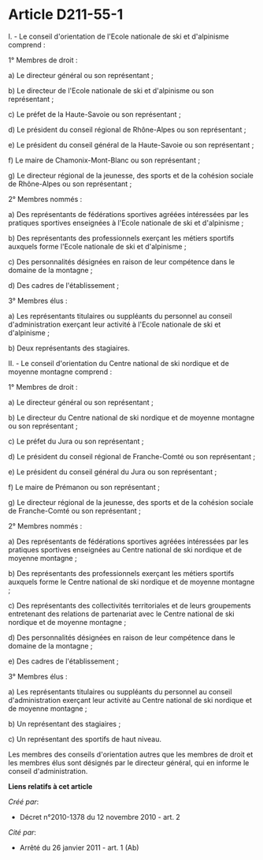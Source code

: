 # Article D211-55-1

I. - Le conseil d'orientation de l'Ecole nationale de ski et d'alpinisme comprend : 

1° Membres de droit : 

a) Le directeur général ou son représentant ; 

b) Le directeur de l'Ecole nationale de ski et d'alpinisme ou son représentant ; 

c) Le préfet de la Haute-Savoie ou son représentant ; 

d) Le président du conseil régional de Rhône-Alpes ou son représentant ; 

e) Le président du conseil général de la Haute-Savoie ou son représentant ; 

f) Le maire de Chamonix-Mont-Blanc ou son représentant ; 

g) Le directeur régional de la jeunesse, des sports et de la cohésion sociale de Rhône-Alpes ou son représentant ; 

2° Membres nommés : 

a) Des représentants de fédérations sportives agréées intéressées par les pratiques sportives enseignées à l'Ecole nationale
de ski et d'alpinisme ; 

b) Des représentants des professionnels exerçant les métiers sportifs auxquels forme l'Ecole nationale de ski et
d'alpinisme ; 

c) Des personnalités désignées en raison de leur compétence dans le domaine de la montagne ; 

d) Des cadres de l'établissement ; 

3° Membres élus : 

a) Les représentants titulaires ou suppléants du personnel au conseil d'administration exerçant leur activité à l'Ecole
nationale de ski et d'alpinisme ; 

b) Deux représentants des stagiaires. 

II. - Le conseil d'orientation du Centre national de ski nordique et de moyenne montagne comprend : 

1° Membres de droit : 

a) Le directeur général ou son représentant ; 

b) Le directeur du Centre national de ski nordique et de moyenne montagne ou son représentant ; 

c) Le préfet du Jura ou son représentant ; 

d) Le président du conseil régional de Franche-Comté ou son représentant ; 

e) Le président du conseil général du Jura ou son représentant ; 

f) Le maire de Prémanon ou son représentant ; 

g) Le directeur régional de la jeunesse, des sports et de la cohésion sociale de Franche-Comté ou son représentant ; 

2° Membres nommés : 

a) Des représentants de fédérations sportives agréées intéressées par les pratiques sportives enseignées au Centre national
de ski nordique et de moyenne montagne ; 

b) Des représentants des professionnels exerçant les métiers sportifs auxquels forme le Centre national de ski nordique et de
moyenne montagne ; 

c) Des représentants des collectivités territoriales et de leurs groupements entretenant des relations de partenariat avec le
Centre national de ski nordique et de moyenne montagne ; 

d) Des personnalités désignées en raison de leur compétence dans le domaine de la montagne ; 

e) Des cadres de l'établissement ; 

3° Membres élus : 

a) Les représentants titulaires ou suppléants du personnel au conseil d'administration exerçant leur activité au Centre
national de ski nordique et de moyenne montagne ; 

b) Un représentant des stagiaires ; 

c) Un représentant des sportifs de haut niveau. 

Les membres des conseils d'orientation autres que les membres de droit et les membres élus sont désignés par le directeur
général, qui en informe le conseil d'administration.

**Liens relatifs à cet article**

_Créé par_:

  - Décret n°2010-1378 du 12 novembre 2010 - art. 2

_Cité par_:

  - Arrêté du 26 janvier 2011 - art. 1 (Ab)

